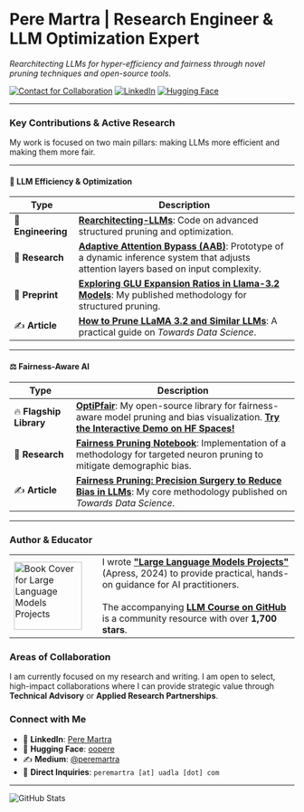 # Pere Martra | Research Engineer & LLM Optimization Expert
*Rearchitecting LLMs for hyper-efficiency and fairness through novel pruning techniques and open-source tools.*

[![Contact for Collaboration](https://img.shields.io/badge/Contact%20for-Collaboration-brightgreen)](mailto:peremartra@uadla.com)
[![LinkedIn](https://img.shields.io/badge/LinkedIn-Pere%20Martra-blue)](https://linkedin.com/in/pere-martra)
[![Hugging Face](https://img.shields.io/badge/%F0%9F%A4%97%20Hugging%20Face-Profile-yellow)](https://huggingface.co/oopere)

---

### Key Contributions & Active Research
My work is focused on two main pillars: making LLMs more efficient and making them more fair.

---

#### 🔧 **LLM Efficiency & Optimization**
| Type | Description |
|---|---|
| 📖 **Engineering** | [**Rearchitecting-LLMs**](https://github.com/peremartra/Rearchitecting-LLMs): Code on advanced structured pruning and optimization. |
| 🔬 **Research** | [**Adaptive Attention Bypass (AAB)**](https://github.com/peremartra/Large-Language-Model-Notebooks-Course/blob/main/6-PRUNING/6_6b_Adaptive_Inference_Attention_Pruning.ipynb): Prototype of a dynamic inference system that adjusts attention layers based on input complexity. |
| 📄 **Preprint** | [**Exploring GLU Expansion Ratios in Llama-3.2 Models**](https://osf.io/preprints/osf/qgxea): My published methodology for structured pruning. |
| ✍️ **Article** | [**How to Prune LLaMA 3.2 and Similar LLMs**](https://medium.com/data-science/how-to-prune-llama-3-2-and-similar-large-language-models-cf18e9a2afb6): A practical guide on *Towards Data Science*. |

---

#### ⚖️ **Fairness-Aware AI**
| Type | Description |
|---|---|
| 🔥 **Flagship Library** | [**OptiPfair**](https://github.com/peremartra/optipfair): My open-source library for fairness-aware model pruning and bias visualization. **[Try the Interactive Demo on HF Spaces!](https://huggingface.co/spaces/oopere/optipfair-bias-analyzer)** |
| 🔬 **Research** | [**Fairness Pruning Notebook**](https://github.com/peremartra/Large-Language-Model-Notebooks-Course/blob/main/6-PRUNING/8_2_Targeted_Pruning_for_Bias_Mitigation.ipynb): Implementation of a methodology for targeted neuron pruning to mitigate demographic bias. |
| ✍️ **Article** | [**Fairness Pruning: Precision Surgery to Reduce Bias in LLMs**](https://towardsdatascience.com/fairness-pruning-precision-surgery-to-reduce-bias-in-llms/): My core methodology published on *Towards Data Science*. |

---

### Author & Educator

<table>
  <tr>
    <td width="140">
      <a href="https://link.springer.com/book/10.1007/979-8-8688-0515-8">
        <img src="https://github.com/peremartra/Large-Language-Model-Notebooks-Course/blob/main/img/Large_Language_Models_Projects_Book.jpg" alt="Book Cover for Large Language Models Projects" width="120">
      </a>
    </td>
    <td>
      I wrote <b><a href="https://link.springer.com/book/10.1007/979-8-8688-0515-8">"Large Language Models Projects"</a></b> (Apress, 2024) to provide practical, hands-on guidance for AI practitioners. 
      <br><br>
      The accompanying <a href="https://github.com/peremartra/Large-Language-Model-Notebooks-Course"><b>LLM Course on GitHub</b></a> is a community resource with over <b>1,700 stars</b>. 
    </td>
  </tr>
</table>

### Areas of Collaboration
I am currently focused on my research and writing. I am open to select, high-impact collaborations where I can provide strategic value through **Technical Advisory** or **Applied Research Partnerships**.

### Connect with Me
- 🔗 **LinkedIn**: [Pere Martra](https://linkedin.com/in/pere-martra)
- 🤗 **Hugging Face**: [oopere](https://huggingface.co/oopere)
- ✍️ **Medium**: [@peremartra](https://medium.com/@peremartra)
- 📧 **Direct Inquiries**: `peremartra [at] uadla [dot] com`

---

![GitHub Stats](https://github-readme-stats.vercel.app/api?username=peremartra&show_icons=true&theme=radical)
